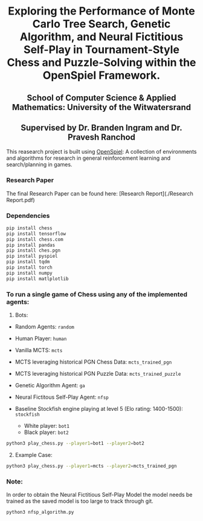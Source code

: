 <h1 align="center"> Exploring the Performance of Monte Carlo Tree Search, Genetic Algorithm, and Neural Fictitious Self-Play in Tournament-Style Chess and Puzzle-Solving within the OpenSpiel Framework. </h1>

<h2 align="center"> School of Computer Science & Applied Mathematics: University of the Witwatersrand </h2>

<h2 align="center"> Supervised by Dr. Branden Ingram and Dr. Pravesh Ranchod </h2>

This reasearch project is built using [OpenSpiel](https://github.com/google-deepmind/open_spiel): A collection of environments and algorithms for research in general reinforcement learning and search/planning in games.

### Research Paper
The final Research Paper can be found here: [Research Report](./Research Report.pdf)

### Dependencies 
```bash
pip install chess
pip install tensorflow
pip install chess.com
pip install pandas
pip install ches.pgn
pip install pyspiel
pip install tqdm
pip install torch
pip install numpy
pip install matlplotlib
```

### To run a single game of Chess using any of the implemented agents:

1. Bots:
- Random Agents: `random`
- Human Player: `human`
- Vanilla MCTS: `mcts`
- MCTS leveraging historical PGN Chess Data: `mcts_trained_pgn`
- MCTS leveraging historical PGN Puzzle Data: `mcts_trained_puzzle`
- Genetic Algorithm Agent: `ga`
- Neural Fictitous Self-Play Agent: `nfsp`
- Baseline Stockfish engine playing at level 5 (Elo rating: 1400-1500): `stockfish`

    - White player: `bot1`
    - Black player: `bot2`

```bash
python3 play_chess.py --player1=bot1 --player2=bot2
```

2. Example Case:
```bash
python3 play_chess.py --player1=mcts --player2=mcts_trained_pgn
```

### Note: 
In order to obtain the Neural Fictitious Self-Play Model the model needs be trained as the saved model is too large to track through git.
```bash
python3 nfsp_algorithm.py
```
